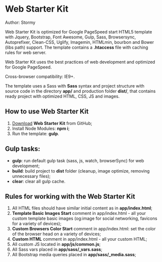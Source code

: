 <h1>Web Starter Kit</h1>

<p>Author: Stormy</p>

<p>Web Starter Kit is optimized for Google PageSpeed start HTML5 template with Jquery, Bootstrap, Font Awesome, Gulp, Sass, Browsersync, Autoprefixer, Clean-CSS, Uglify, Imagemin, HTMLmin, bourbon and Bower (libs path) support. The template contains a <strong>.htaccess</strong> file with caching rules for web server.</p>

<p>Web Starter Kit uses the best practices of web development and optimized for Google PageSpeed.</p>

<p>Cross-browser compatibility: IE9+.</p>

<p>The template uses a Sass with <strong>Sass</strong> syntax and project structure with source code in the directory <strong>app/</strong> and production folder <strong>dist/</strong>, that contains ready project with optimized HTML, CSS, JS and images.</p>

<h2>How to use Web Starter Kit</h2>

<ol>
	<li><a href="https://github.com/SendStormy/Web-Starter-Kit/archive/master.zip">Download</a> <strong>Web Starter Kit</strong> from GitHub;</li>
	<li>Install Node Modules: <strong>npm i</strong>;</li>
	<li>Run the template: <strong>gulp</strong>.</li>
</ol>

<h2>Gulp tasks:</h2>

<ul>
	<li><strong>gulp</strong>: run default gulp task (sass, js, watch, browserSync) for web development;</li>
	<li><strong>build</strong>: build project to <strong>dist</strong> folder (cleanup, image optimize, removing unnecessary files);</li>
	<li><strong>clear</strong>: clear all gulp cache.</li>
</ul>

<h2>Rules for working with the Web Starter Kit</h2>

<ol>
	<li>All HTML files should have similar initial content as in <strong>app/index.html</strong>;</li>
	<li><strong>Template Basic Images Start</strong> comment in app/index.html - all your custom template basic images (og:image for social networking, favicons for a variety of devices);</li>
	<li><strong>Custom Browsers Color Start</strong> comment in app/index.html: set the color of the browser head on a variety of devices;</li>
	<li><strong>Custom HTML</strong> comment in app/index.html - all your custom HTML;</li>
	<li>All custom JS located in <strong>app/js/common.js</strong>;</li>
	<li>All Sass vars placed in <strong>app/sass/_vars.sass</strong>;</li>
	<li>All Bootstrap media queries placed in <strong>app/sass/_media.sass</strong>;</li>
</ol>

